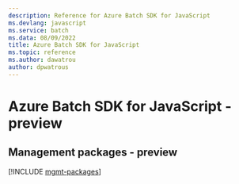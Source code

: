 ```yaml
---
description: Reference for Azure Batch SDK for JavaScript
ms.devlang: javascript
ms.service: batch
ms.data: 08/09/2022
title: Azure Batch SDK for JavaScript
ms.topic: reference
ms.author: dawatrou
author: dpwatrous
---
```

# Azure Batch SDK for JavaScript - preview

## Management packages - preview
[!INCLUDE [mgmt-packages](batch-mgmt-index.md)]